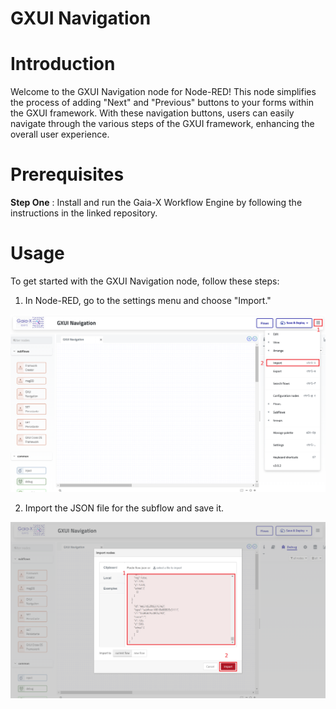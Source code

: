# GXUI Navigation

# Introduction
Welcome to the GXUI Navigation node for Node-RED! This node simplifies the process of adding "Next" and "Previous" buttons to your forms within the GXUI framework. With these navigation buttons, users can easily navigate through the various steps of the GXUI framework, enhancing the overall user experience.

# Prerequisites

**Step One** :
Install and run the Gaia-X Workflow Engine by following the instructions in the linked repository.


# Usage 
To get started with the GXUI Navigation node, follow these steps:

1. In Node-RED, go to the settings menu and choose "Import."

![Iinstalling step1](./images/installstep1.png)

2. Import the JSON file for the subflow and save it.

![Iinstalling step2](./images/installstep2.png)